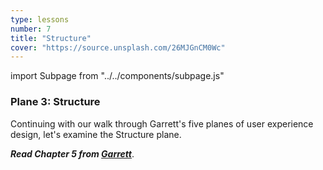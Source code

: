 ```yaml
---
type: lessons
number: 7
title: "Structure"
cover: "https://source.unsplash.com/26MJGnCM0Wc"
---
```

import Subpage from "../../components/subpage.js"

<Subpage slug="structure">

### Plane 3: Structure

Continuing with our walk through Garrett's five planes of user experience design, let's examine the Structure plane.

***Read Chapter 5 from [Garrett][garrett]***.

[garrett]: https://learning.oreilly.com/library/view/the-elements-of/9780321688651/

</Subpage>
